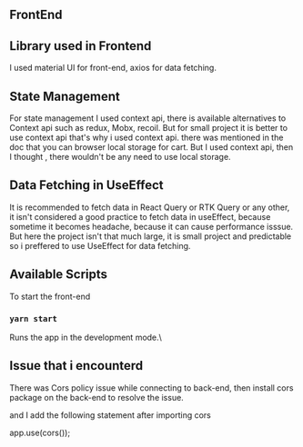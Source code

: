 ## FrontEnd

## Library used in Frontend

I used material UI for front-end, axios for data fetching.

## State Management

For state management I used context api, there is available alternatives to Context api such as redux, Mobx, recoil. But for small project it is better to use context api that's why i used context api. there was mentioned in the doc that you can browser local storage for cart. But I used context api, then I thought , there wouldn't be any need to use local storage.

## Data Fetching in UseEffect
It is recommended to fetch data in React Query or RTK Query or any other, it isn't considered a good practice to fetch data in useEffect, because sometime it becomes headache, because it can cause performance isssue. But here the project isn't that much large, it is small project and predictable so i preffered to use UseEffect for data fetching.




## Available Scripts

To start the front-end 

### `yarn start`

Runs the app in the development mode.\

## Issue that i encounterd

There was Cors policy issue while connecting to back-end, then install cors package on the back-end to resolve the issue.

and I add the following statement after importing cors 

app.use(cors());
